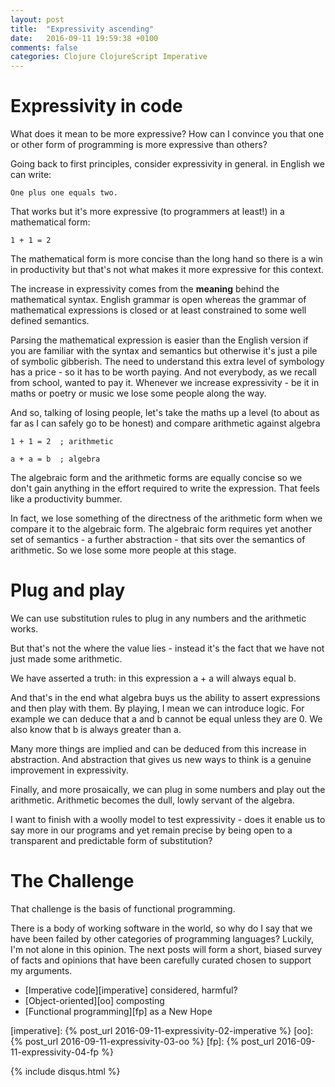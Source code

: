 ```yaml
---
layout: post
title:  "Expressivity ascending"
date:   2016-09-11 19:59:38 +0100
comments: false
categories: Clojure ClojureScript Imperative
---
```


# Expressivity in code
What does it mean to be more expressive? How can I convince you that one or other form of programming is more expressive than others? 

Going back to first principles, consider expressivity in general. in English we can write:

```
One plus one equals two.
```

That works but it's more expressive (to programmers at least!) in a mathematical form:

```
1 + 1 = 2
```

The mathematical form is more concise than the long hand so there is a win in productivity but that's not what makes it more expressive for this context.

The increase in expressivity comes from the **meaning** behind the mathematical syntax. English grammar is open whereas the grammar of mathematical expressions is closed or at least constrained to some well defined semantics.

Parsing the mathematical expression is easier than the English version if you are familiar with the syntax and semantics but otherwise it's just a pile of symbolic gibberish. The need to understand this extra level of symbology has a price - so it has to be worth paying. And not everybody, as we recall from school, wanted to pay it. Whenever we increase expressivity - be it in maths or poetry or music we lose some people along the way.

And so, talking of losing people, let's take the maths up a level (to about as far as I can safely go to be honest) and compare arithmetic against algebra

```
1 + 1 = 2  ; arithmetic

a + a = b  ; algebra
```

The algebraic form and the arithmetic forms are equally concise so we don't gain anything in the effort required to write the expression. That feels like a productivity bummer.

In fact, we lose something of the directness of the arithmetic form when we compare it to the algebraic form. The algebraic form requires yet another set of semantics - a further abstraction - that sits over the semantics of arithmetic. So we lose some more people at this stage.

# Plug and play
We can use substitution rules to plug in any numbers and the arithmetic works.

But that's not the where the value lies - instead it's the fact that we have not just made some arithmetic. 

We have asserted a truth: in this expression a + a will always equal b.

And that's in the end what algebra buys us the ability to assert expressions and then play with them. By playing, I mean we can introduce logic. For example we can deduce that a and b cannot be equal unless they are 0. We also know that b is always greater than a. 

Many more things are implied and can be deduced from this increase in abstraction. And abstraction that gives us new ways to think is a genuine improvement in expressivity.
 
Finally, and more prosaically, we can plug in some numbers and play out the arithmetic. Arithmetic becomes the dull, lowly servant of the algebra.

I want to finish with a woolly model to test expressivity - does it enable us to say more in our programs and yet remain precise by being open to a transparent and predictable form of substitution?

# The Challenge
That challenge is the basis of functional programming.

There is a body of working software in the world, so why do I say that we have been failed by other categories of programming languages? Luckily, I'm not alone in this opinion. The next posts will form a short, biased survey of facts and opinions that have been carefully curated chosen to support my arguments.

- [Imperative code][imperative] considered, harmful?
- [Object-oriented][oo] composting
- [Functional programming][fp] as a New Hope

[imperative]: {% post_url 2016-09-11-expressivity-02-imperative %}
[oo]: {% post_url 2016-09-11-expressivity-03-oo %}
[fp]: {% post_url 2016-09-11-expressivity-04-fp %}


{% include disqus.html %}
